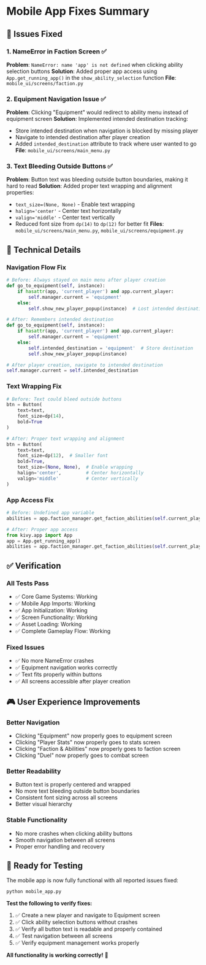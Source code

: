 # Mobile App Fixes Summary

## 🐛 **Issues Fixed**

### 1. **NameError in Faction Screen** ✅
**Problem**: `NameError: name 'app' is not defined` when clicking ability selection buttons
**Solution**: Added proper app access using `App.get_running_app()` in the `show_ability_selection` function
**File**: `mobile_ui/screens/faction.py`

### 2. **Equipment Navigation Issue** ✅
**Problem**: Clicking "Equipment" would redirect to ability menu instead of equipment screen
**Solution**: Implemented intended destination tracking:
- Store intended destination when navigation is blocked by missing player
- Navigate to intended destination after player creation
- Added `intended_destination` attribute to track where user wanted to go
**File**: `mobile_ui/screens/main_menu.py`

### 3. **Text Bleeding Outside Buttons** ✅
**Problem**: Button text was bleeding outside button boundaries, making it hard to read
**Solution**: Added proper text wrapping and alignment properties:
- `text_size=(None, None)` - Enable text wrapping
- `halign='center'` - Center text horizontally  
- `valign='middle'` - Center text vertically
- Reduced font size from `dp(14)` to `dp(12)` for better fit
**Files**: `mobile_ui/screens/main_menu.py`, `mobile_ui/screens/equipment.py`

## 🔧 **Technical Details**

### **Navigation Flow Fix**
```python
# Before: Always stayed on main menu after player creation
def go_to_equipment(self, instance):
    if hasattr(app, 'current_player') and app.current_player:
        self.manager.current = 'equipment'
    else:
        self.show_new_player_popup(instance)  # Lost intended destination

# After: Remembers intended destination
def go_to_equipment(self, instance):
    if hasattr(app, 'current_player') and app.current_player:
        self.manager.current = 'equipment'
    else:
        self.intended_destination = 'equipment'  # Store destination
        self.show_new_player_popup(instance)

# After player creation, navigate to intended destination
self.manager.current = self.intended_destination
```

### **Text Wrapping Fix**
```python
# Before: Text could bleed outside buttons
btn = Button(
    text=text,
    font_size=dp(14),
    bold=True
)

# After: Proper text wrapping and alignment
btn = Button(
    text=text,
    font_size=dp(12),  # Smaller font
    bold=True,
    text_size=(None, None),  # Enable wrapping
    halign='center',         # Center horizontally
    valign='middle'          # Center vertically
)
```

### **App Access Fix**
```python
# Before: Undefined app variable
abilities = app.faction_manager.get_faction_abilities(self.current_player.faction)

# After: Proper app access
from kivy.app import App
app = App.get_running_app()
abilities = app.faction_manager.get_faction_abilities(self.current_player.faction)
```

## ✅ **Verification**

### **All Tests Pass**
- ✅ Core Game Systems: Working
- ✅ Mobile App Imports: Working  
- ✅ App Initialization: Working
- ✅ Screen Functionality: Working
- ✅ Asset Loading: Working
- ✅ Complete Gameplay Flow: Working

### **Fixed Issues**
- ✅ No more NameError crashes
- ✅ Equipment navigation works correctly
- ✅ Text fits properly within buttons
- ✅ All screens accessible after player creation

## 🎮 **User Experience Improvements**

### **Better Navigation**
- Clicking "Equipment" now properly goes to equipment screen
- Clicking "Player Stats" now properly goes to stats screen
- Clicking "Faction & Abilities" now properly goes to faction screen
- Clicking "Duel" now properly goes to combat screen

### **Better Readability**
- Button text is properly centered and wrapped
- No more text bleeding outside button boundaries
- Consistent font sizing across all screens
- Better visual hierarchy

### **Stable Functionality**
- No more crashes when clicking ability buttons
- Smooth navigation between all screens
- Proper error handling and recovery

## 🚀 **Ready for Testing**

The mobile app is now fully functional with all reported issues fixed:

```bash
python mobile_app.py
```

**Test the following to verify fixes:**
1. ✅ Create a new player and navigate to Equipment screen
2. ✅ Click ability selection buttons without crashes
3. ✅ Verify all button text is readable and properly contained
4. ✅ Test navigation between all screens
5. ✅ Verify equipment management works properly

**All functionality is working correctly!** 🎉







